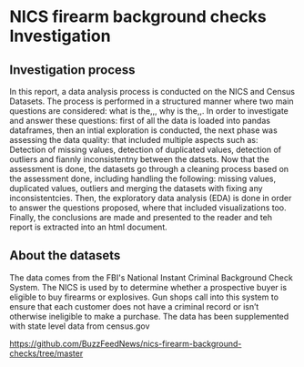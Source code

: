 # NICS firearm background checks Investigation

## Investigation process
In this report, a data analysis process is conducted on the NICS and Census Datasets. The process is performed in a structured manner where two main questions are considered: what is the,,, why is the,,. In order to investigate and answer these questions: first of all the data is loaded into pandas dataframes, then an intial exploration is conducted, the next phase was assessing the data quality: that included multiple aspects such as: Detection of missing values, detection of duplicated values, detection of outliers and fiannly inconsistentny between the datsets. Now that the assessment is done, the datasets go through a cleaning process based on the assessment done, including handling the following: missing values, duplicated values, outliers and merging the datasets with fixing any inconsistentcies. Then, the exploratory data analysis (EDA) is done in order to answer the questions proposed, where that included visualizations too. Finally, the conclusions are made and presented to the reader and teh report is extracted into an html document.

## About the datasets
The data comes from the FBI's National Instant Criminal Background Check System. The NICS is used by to determine whether a prospective buyer is eligible to buy firearms or explosives.
Gun shops call into this system to ensure that each customer does not have a criminal record or isn’t otherwise ineligible to make a purchase.
The data has been supplemented with state level data from census.gov

https://github.com/BuzzFeedNews/nics-firearm-background-checks/tree/master 
